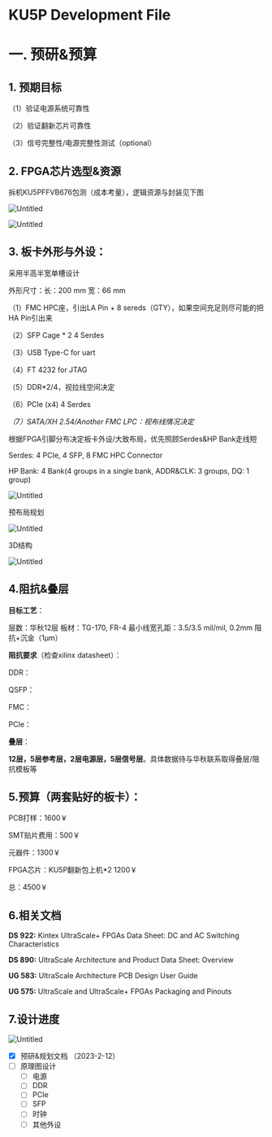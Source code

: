 # KU5P Development File

# 一. 预研&预算

## 1. 预期目标

（1）验证电源系统可靠性

（2）验证翻新芯片可靠性

（3）信号完整性/电源完整性测试（optional）

## 2. **FPGA芯片选型&资源**

拆机KU5PFFVB676包测（成本考量），逻辑资源与封装见下图

![Untitled](IMAGE/Untitled.png)

![Untitled](IMAGE/Untitled%201.png)

## **3. 板卡外形与外设：**

采用半高半宽单槽设计

外形尺寸：长：200 mm 宽：66 mm

（1）FMC HPC座，引出LA Pin + 8 sereds（GTY），如果空间充足则尽可能的把HA Pin引出来

（2）SFP Cage * 2 4 Serdes

（3）USB Type-C for uart

（4）FT 4232 for JTAG

（5）DDR*2/4，视拉线空间决定

（6）PCIe (x4) 4 Serdes

*（7）SATA/XH 2.54/Another FMC LPC：视布线情况决定*

根据FPGA引脚分布决定板卡外设/大致布局，优先照顾Serdes&HP Bank走线短

Serdes: 4 PCIe, 4 SFP, 8 FMC HPC Connector

HP Bank: 4 Bank(4 groups in a single bank, ADDR&CLK: 3 groups, DQ: 1 group)

![Untitled](IMAGE/Untitled%202.png)

预布局规划

![Untitled](IMAGE/Untitled%203.png)

3D结构

![Untitled](IMAGE/Untitled%204.png)

## **4.阻抗&叠层**

**目标工艺**：

层数：华秋12层 板材：TG-170, FR-4 最小线宽孔距：3.5/3.5 mil/mil, 0.2mm 阻抗+沉金（1μm）

**阻抗要求**（检查xilinx datasheet）：

DDR：

QSFP：

FMC：

PCIe：

**叠层**：

**12层，5层参考层，2层电源层，5层信号层**。具体数据待与华秋联系取得叠层/阻抗模板等

## **5.预算（两套贴好的板卡）**：

PCB打样：1600￥

SMT贴片费用：500￥

元器件：1300￥

FPGA芯片：KU5P翻新包上机*2 1200￥

总：4500￥

## **6.相关文档**

**DS 922:** Kintex UltraScale+ FPGAs Data Sheet: DC and AC Switching Characteristics

**DS 890:** UltraScale Architecture and Product Data Sheet: Overview

**UG 583:** UltraScale Architecture PCB Design User Guide

**UG 575:** UltraScale and UltraScale+ FPGAs Packaging and Pinouts

## **7.设计进度**

![Untitled](IMAGE/Untitled%205.png)

- [x]  预研&规划文档 （2023-2-12）
- [ ]  原理图设计
    - [ ]  电源
    - [ ]  DDR
    - [ ]  PCIe
    - [ ]  SFP
    - [ ]  时钟
    - [ ]  其他外设